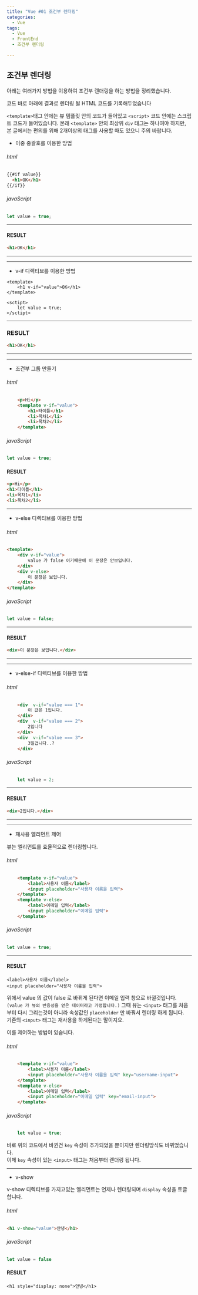 ```yaml
---
title: "Vue #01 조건부 렌더링"
categories:
  - Vue
tags:
  - Vue
  - FrontEnd
  - 조건부 렌더링
  
---
```


조건부 렌더링
----

 아래는 여러가지 방법을 이용하여 조건부 렌더링을 하는 방법을 정리했습니다.
 
 코드 바로 아래에 결과로 렌더링 될 HTML 코드를 기록해두었습니다

``<template>``태그 안에는 뷰 템플릿 안의 코드가 들어있고 
``<script>`` 코드 안에는 스크립트 코드가 들어있습니다.
 본래 ``<template>`` 안의 최상위 ``div`` 태그는 하나여야 
 하지만, 본 글에서는 편의를 위해 2개이상의 태그를 사용할 때도 있으니 주의 바랍니다.
 

 - 이중 중괄호를 이용한 방법

###### html

```html
{{#if value}}
  <h1>OK</h1>
{{/if}}
```

###### javaScript

```javascript
let value = true; 
```

---

#### RESULT <br>
```html
<h1>OK</h1>
```

---

---

- v-if 디렉티브를 이용한 방법

```vue
<template>
    <h1 v-if="value">OK</h1>
</template>

<sctipt>
    let value = true;
</sctipt>
```

---

### RESULT<br>
```html
<h1>OK</h1>
```

---

---

- 조건부 그룹 만들기

###### html

```html
    <p>Hi</p>
    <template v-if="value">
        <h1>타이틀</h1>
        <li>목차1</li>
        <li>목차2</li>
    </template>
```

###### javaScript

```javascript
let value = true;
```

#### RESULT<br>
```html
<p>Hi</p> 
<h1>타이틀</h1>
<li>목차1</li>
<li>목차2</li>
```

---

- v-else 디렉티브를 이용한 방법

###### html

```html
<template>
    <div v-if="value">
        value 가 false 이기때문에 이 문장은 안보입니다.
    </div>
    <div v-else>
        이 문장은 보입니다.
    </div>
</template>
```

###### javaScript

```javascript
let value = false;
```

---

#### RESULT<br>

```html
<div>이 문장은 보입니다.</div>
```

---

---

- v-else-if 디렉티브를 이용한 방법

###### html

```html
    <div  v-if="value === 1">
        이 값은 1입니다.
    </div>
    <div  v-if="value === 2">
        2입니다
    </div>
    <div  v-if="value === 3">
        3일겁니다..?
    </div>
```

###### javaScript

```javascript
    let value = 2;
```

---

#### RESULT<br>
```html
<div>2입니다.</div>
```

---

---

- 재사용 엘리먼트 제어

 뷰는 엘리먼트를 효율적으로 렌더링합니다.
 
###### html

```html
    <template v-if="value">
        <label>사용자 이름</label>
        <input placeholder="사용자 이름을 입력">
    </template>
    <template v-else>
        <label>이메일 입력</label>
        <input placeholder="이메일 입력">
    </template>
```

###### javaScript

```javascript
let value = true;
```

---

#### RESULT<br>
```vue
<label>사용자 이름</label>
<input placeholder="사용자 이름을 입력">
```


위에서 value 의 값이 false 로 바뀌게 된다면 이메일 입력 창으로 바뀔것입니다.<br>
```(value 가 뷰의 반응성을 얻은 데이터라고 가정합니다.)``` 그때 뷰는 ``<input>`` 태그를 처음부터 다시 그리는것이 아니라
속성값인 ``placeholder`` 만 바꿔서 렌더링 하게 됩니다.<br>
 기존의 ``<input>`` 태그는 재사용을 하게된다는 말이지요.

 이를 제어하는 방법이 있습니다.
 
###### html
 
```html
    <template v-if="value">
        <label>사용자 이름</label>
        <input placeholder="사용자 이름을 입력" key="username-input">
    </template>
    <template v-else>
        <label>이메일 입력</label>
        <input placeholder="이메일 입력" key="email-input">
    </template>
```

###### javaScript

```javascript
    let value = true;
```

바로 위의 코드에서 바뀐건 ``key`` 속성이 추가되었을 뿐이지만 렌더링방식도 바뀌었습니다.<br>
이제 ``key`` 속성이 있는 ``<input>`` 태그는 처음부터 렌더링 됩니다.

---

- v-show 

v-show 디렉티브를 가지고있는 엘리먼트는 언제나 렌더링되며 ``display`` 속성을 토글합니다.

###### html

```html
<h1 v-show="value">안녕</h1>
```

###### javaScript

```javascript
let value = false
```

#### RESULT<br>
```vue
<h1 style="display: none">안녕</h1>
```